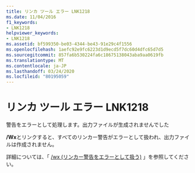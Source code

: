 ```yaml
---
title: リンカ ツール エラー LNK1218
ms.date: 11/04/2016
f1_keywords:
- LNK1218
helpviewer_keywords:
- LNK1218
ms.assetid: bf599350-be03-4344-be43-91e29c4f1556
ms.openlocfilehash: 1aefc92e9fc6223d1d9ecd5f7dc60d4dfc65d7d5
ms.sourcegitcommit: 857fa6b530224fa6c18675138043aba9aa0619fb
ms.translationtype: MT
ms.contentlocale: ja-JP
ms.lasthandoff: 03/24/2020
ms.locfileid: "80195059"
---
```

# <a name="linker-tools-error-lnk1218"></a>リンカ ツール エラー LNK1218

警告をエラーとして処理します。出力ファイルが生成されませんでした

**/Wx**とリンクすると、すべてのリンカー警告がエラーとして扱われ、出力ファイルは作成されません。

詳細については、「 [/wx (リンカー警告をエラーとして扱う)](../../build/reference/wx-treat-linker-warnings-as-errors.md) 」を参照してください。
